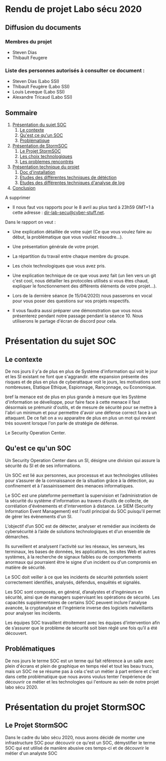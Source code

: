# Rendu de projet Labo sécu 2020



## Diffusion du documents

### Membres du projet

- Steven Dias
- Thibault Feugere

### Liste des personnes autorisés à consulter ce document : 

- Steven Dias (Labo SSI)
- Thibault Feugère (Labo SSI)
- Louis Leveque (Labo SSI)
- Alexandre Tricaud (Labo SSI)

## Sommaire 

1. [Présentation du sujet SOC](##Présentation-du-sujet-SOC)
    1. [Le contexte](##Le-contexte)
    2. [Qu'est ce qu'un SOC](##Qu'est-ce-qu'un-SOC)
    3. [Problématique](##Problématique)
2. [Présentation de StormSOC](##Présentation-de-StormSOC)
    1. [Le Projet StormSOC](##Le-Projet-StormSOC)
    2. [Les choix technologiques](##Les-choix-technologiques)
    3. [Les problemes rencontrés](##Les-problemes-rencontrés)
3. [Présentation technique du projet](##Présentation-technique-du-projet)
    1. [Doc d'installation](##Doc-d'installation)
    2. [Etudes des différentes techniques de détéction](##Etudes-des-différentes-techniques-de-détéction)
    3. [Etudes des différentes techniques d'analyse de log](##Etudes-des-différentes-techniques-d'analyse-de-log)
4. [Conclusion](##Conclusion) 


A supprimer


  - Il nous faut vos rapports pour le 8 avril au plus tard à 23h59 GMT+1 à cette adresse : dir-lab-secu@cyber-stuff.net.


Dans le rapport on veut :
  - Une explication détaillée de votre sujet (Ce que vous voulez faire au début, la problématique que vous vouliez résoudre...).

  - Une présentation générale de votre projet.

  - La répartition du travail entre chaque membre du groupe.

  - Les choix technologiques que vous avez pris.

  - Une explication technique de ce que vous avez fait (un lien vers un git c'est cool, nous détailler les protocoles utilisés si vous êtes chaud, expliquer le fonctionnement des différents éléments de votre projet...).

- Lors de la dernière séance (le 15/04/2020) nous passerons en vocal pour vous poser des questions sur vos projets respectifs.

- Il vous faudra aussi préparer une démonstration que vous nous présenterez pendant notre passage pendant la séance 10. Nous utiliserons le partage d'écran de discord pour cela.



# Présentation du sujet SOC

## Le contexte

De nos jours il y'a de plus en plus de Système d'information qui voit le jour et les SI existant ne font que s'aggrandir.
ette expansion présente des risques et de plus en plus de cyberattaque voit le jours, les motivations sont nombreuses, Etatique Ethique, Espionnage, Rançonnage, ou Economique. 

bref la menace est de plus en plus grande à mesure que les Système d'information se dévelloppe, pour faire face à cette menace il faut désormais se prémunir d'outils, et de mesure de sécurité pour se mettre à l'abri un minimum et pour permettre d'avoir une défense correct face à un attaquant.
De ce fait on a vu apparaitre de plus en plus un mot qui revient trés souvent lorsque l'on parle de stratégie de défense. 

Le Security Operation Center.

## Qu'est ce qu'un SOC

Un Security Operation Center dans un SI, désigne une division qui assure la sécurité du SI et de ses informations.

Un SOC est lié aux personnes, aux processus et aux technologies utilisées pour s’assurer de la connaissance de la situation grâce à la détection, au confinement et à l'assainissement des menaces informatiques.

Le SOC est une plateforme permettant la supervision et l’administration de la sécurité du système d'information au travers d’outils de collecte, de corrélation d'événements et d'intervention à distance. Le SIEM (Security Information Event Management) est l'outil principal du SOC puisqu'il permet de gérer les évènements d'un SI.

L’objectif d’un SOC est de détecter, analyser et remédier aux incidents de cybersécurité à l’aide de solutions technologiques et d’un ensemble de démarches. 

Ils surveillent et analysent l'activité sur les réseaux, les serveurs, les terminaux, les bases de données, les applications, les sites Web et autres systèmes, à la recherche de signaux faibles ou de comportements anormaux qui pourraient être le signe d'un incident ou d'un compromis en matière de sécurité. 

Le SOC doit veiller à ce que les incidents de sécurité potentiels soient correctement identifiés, analysés, défendus, enquêtés et signalés.

Les SOC sont composés, en général, d’analystes et d’ingénieurs en sécurité, ainsi que de managers supervisant les opérations de sécurité. 
Les capacités supplémentaires de certains SOC peuvent inclure l'analyse avancée, la cryptanalyse et l'ingénierie inverse des logiciels malveillants pour analyser les incidents.

Les équipes SOC travaillent étroitement avec les équipes d’intervention afin de s’assurer que le problème de sécurité soit bien réglé une fois qu’il a été découvert.

## Problématiques 

De nos jours le terme SOC est un terme qui fait référence à un salle avec plein d'écrans et plein de graphique en temps réel et tout les beau trucs, mais un SOC ne se résume pas à cela c'est un métier à part entiere et c'est dans cette problématique que nous avons voulus tenter l'expérience de découvrir ce métier et les technologies qui l'entoure au sein de notre projet labo sécu 2020.

# Présentation du projet StormSOC

## Le Projet StormSOC

Dans le cadre du labo sécu 2020, nous avons décidé de monter une infrastructure SOC pour découvrir ce qu'est un SOC, démystifier le terme SOC qui est utilisé de manière abusive ces temps-ci et de découvrir le métier d'un analyste SOC 
